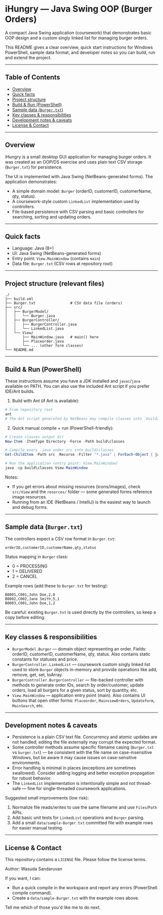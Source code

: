 # iHungry — Java Swing OOP (Burger Orders)

A compact Java Swing application (coursework) that demonstrates basic OOP design and a custom singly linked list for managing burger orders.

This README gives a clear overview, quick start instructions for Windows PowerShell, sample data format, and developer notes so you can build, run and extend the project.

---

## Table of Contents

- [Overview](#overview)
- [Quick facts](#quick-facts)
- [Project structure](#project-structure)
- [Build & Run (PowerShell)](#build--run-powershell)
- [Sample data (`Burger.txt`)](#sample-data-burgertxt)
- [Key classes & responsibilities](#key-classes--responsibilities)
- [Development notes & caveats](#development-notes--caveats)
- [License & Contact](#license--contact)

---

## Overview

iHungry is a small desktop GUI application for managing burger orders. It was created as an OOP/DS exercise and uses plain text CSV storage (`Burger.txt`) for persistence.

The UI is implemented with Java Swing (NetBeans-generated forms). The application demonstrates:

- A simple domain model: `Burger` (orderID, customerID, customerName, qty, status).
- A coursework-style custom `LinkedList` implementation used by controllers.
- File-based persistence with CSV parsing and basic controllers for searching, sorting and updating orders.

---

## Quick facts

- Language: Java (8+)
- UI: Java Swing (NetBeans-generated forms)
- Entry point: `View.MainWindow` (contains `main`)
- Data file: `Burger.txt` (CSV rows at repository root)

---

## Project structure (relevant files)

```
./
├── build.xml
├── Burger.txt                # CSV data file (orders)
├── src/
│   ├── BurgerModel/
│   │   └── Burger.java
│   ├── BurgerController/
│   │   ├── BurgerController.java
│   │   └── LinkedList.java
│   └── View/
│       ├── MainWindow.java   # main() here
│       ├── Placeorder.java
│       └── ... (other form classes)
└── README.md
```

---

## Build & Run (PowerShell)

These instructions assume you have a JDK installed and `javac`/`java` available on PATH. You can also use the included Ant script if you prefer IDE/Ant builds.

1) Build with Ant (if Ant is available):

```powershell
# From repository root
ant
# The Ant script generated by NetBeans may compile classes into `build/classes` or a similar folder.
```

2) Quick manual compile + run (PowerShell-friendly):

```powershell
# Create classes output dir
New-Item -ItemType Directory -Force -Path build\classes

# Compile every .java under src into build/classes
Get-ChildItem -Path src -Recurse -Filter "*.java" | ForEach-Object { javac -d build\classes $_.FullName }

# Run the application (entry point: View.MainWindow)
java -cp build\classes View.MainWindow
```

Notes:

- If you get errors about missing resources (icons/images), check `src/View` and the `resorces/` folder — some generated forms reference image resources.
- Running from an IDE (NetBeans / IntelliJ) is the easiest way to launch and debug forms.

---

## Sample data (`Burger.txt`)

The controllers expect a CSV row format in `Burger.txt`:

```
orderID,customerID,customerName,qty,status
```

Status mapping in `Burger` class:

- 0 = PROCESSING
- 1 = DELIVERED
- 2 = CANCEL

Example rows (add these to `Burger.txt` for testing):

```
B0001,C001,John Doe,2,0
B0002,C002,Jane Smith,5,1
B0003,C001,John Doe,1,2
```

Be careful: existing `Burger.txt` is used directly by the controllers, so keep a copy before editing.

---

## Key classes & responsibilities

- `BurgerModel.Burger` — domain object representing an order. Fields: orderID, customerID, customerName, qty, status. Also contains static constants for statuses and price.
- `BurgerController.LinkedList` — coursework custom singly linked list used to store `Burger` objects in-memory and provide operations like add, remove, get, set, toArray.
- `BurgerController.BurgerController` — file-backed controller with methods to generate order IDs, search by order/customer, update orders, load all burgers for a given status, sort by quantity, etc.
- `View.MainWindow` — application entry point (main). Also contains UI buttons that open other forms: `Placeorder`, `MainviewOrders`, `Updateform`, `MainSearch`, etc.

---

## Development notes & caveats

- Persistence is a plain CSV text file. Concurrency and atomic updates are not handled; editing the file externally may corrupt the expected format.
- Some controller methods assume specific filename casing (`Burger.txt` vs `burger.txt`) — be consistent with the file name on case-insensitive Windows, but be aware it may cause issues on case-sensitive environments.
- Error handling is minimal in places (exceptions are sometimes swallowed). Consider adding logging and better exception propagation for robust behavior.
- The `LinkedList` implementation is intentionally simple and not thread-safe — fine for single-threaded coursework applications.

Suggested small improvements (low risk):

1. Normalize file reads/writes to use the same filename and use `Files`/`Path` APIs.
2. Add basic unit tests for `LinkedList` operations and `Burger` parsing.
3. Add a small `data/sample-Burger.txt` committed file with example rows for easier manual testing.

---

## License & Contact

This repository contains a `LICENSE` file. Please follow the license terms.

Author: Wasuda Sandaruvan

If you want, I can:

- Run a quick compile in the workspace and report any errors (PowerShell compile command).
- Create a `data/sample-Burger.txt` with the example rows above.

Tell me which of those you'd like me to do next.
